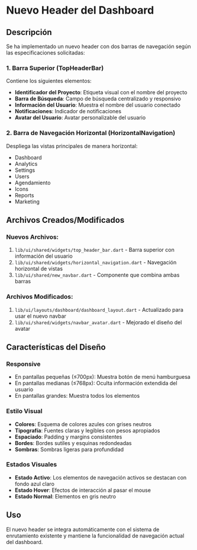 # Nuevo Header del Dashboard

## Descripción
Se ha implementado un nuevo header con dos barras de navegación según las especificaciones solicitadas:

### 1. Barra Superior (TopHeaderBar)
Contiene los siguientes elementos:
- **Identificador del Proyecto**: Etiqueta visual con el nombre del proyecto
- **Barra de Búsqueda**: Campo de búsqueda centralizado y responsivo
- **Información del Usuario**: Muestra el nombre del usuario conectado
- **Notificaciones**: Indicador de notificaciones
- **Avatar del Usuario**: Avatar personalizable del usuario

### 2. Barra de Navegación Horizontal (HorizontalNavigation)
Despliega las vistas principales de manera horizontal:
- Dashboard
- Analytics
- Settings
- Users
- Agendamiento
- Icons
- Reports
- Marketing

## Archivos Creados/Modificados

### Nuevos Archivos:
1. `lib/ui/shared/widgets/top_header_bar.dart` - Barra superior con información del usuario
2. `lib/ui/shared/widgets/horizontal_navigation.dart` - Navegación horizontal de vistas
3. `lib/ui/shared/new_navbar.dart` - Componente que combina ambas barras

### Archivos Modificados:
1. `lib/ui/layouts/dashboard/dashboard_layout.dart` - Actualizado para usar el nuevo navbar
2. `lib/ui/shared/widgets/navbar_avatar.dart` - Mejorado el diseño del avatar

## Características del Diseño

### Responsive
- En pantallas pequeñas (≤700px): Muestra botón de menú hamburguesa
- En pantallas medianas (≤768px): Oculta información extendida del usuario
- En pantallas grandes: Muestra todos los elementos

### Estilo Visual
- **Colores**: Esquema de colores azules con grises neutros
- **Tipografía**: Fuentes claras y legibles con pesos apropiados
- **Espaciado**: Padding y margins consistentes
- **Bordes**: Bordes sutiles y esquinas redondeadas
- **Sombras**: Sombras ligeras para profundidad

### Estados Visuales
- **Estado Activo**: Los elementos de navegación activos se destacan con fondo azul claro
- **Estado Hover**: Efectos de interacción al pasar el mouse
- **Estado Normal**: Elementos en gris neutro

## Uso
El nuevo header se integra automáticamente con el sistema de enrutamiento existente y mantiene la funcionalidad de navegación actual del dashboard.
